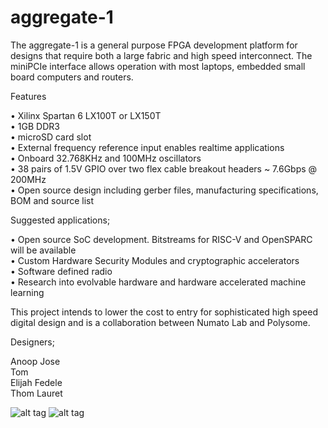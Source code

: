 # aggregate-1

The aggregate-1 is a general purpose FPGA development platform for designs that require both a large fabric and high speed interconnect. The miniPCIe interface allows operation with most laptops, embedded small board computers and routers. 

Features

• Xilinx Spartan 6 LX100T or LX150T<br />
• 1GB DDR3<br />
• microSD card slot<br />
• External frequency reference input enables realtime applications<br />
• Onboard 32.768KHz and 100MHz oscillators<br />
• 38 pairs of 1.5V GPIO over two flex cable breakout headers ~ 7.6Gbps @ 200MHz<br />
• Open source design including gerber files, manufacturing specifications, BOM and source list<br />

Suggested applications;

• Open source SoC development. Bitstreams for RISC-V and OpenSPARC will be available<br />
• Custom Hardware Security Modules and cryptographic accelerators<br />
• Software defined radio<br />
• Research into evolvable hardware and hardware accelerated machine learning<br />

This project intends to lower the cost to entry for sophisticated high speed digital design and is a collaboration between Numato Lab and Polysome.

Designers;

Anoop Jose<br />
Tom<br />
Elijah Fedele<br />
Thom Lauret<br />

![alt tag](https://s3-us-west-2.amazonaws.com/polysome.io/img/AG-1_1.jpg)
![alt tag](https://s3-us-west-2.amazonaws.com/polysome.io/img/AG-1_2.jpg)
